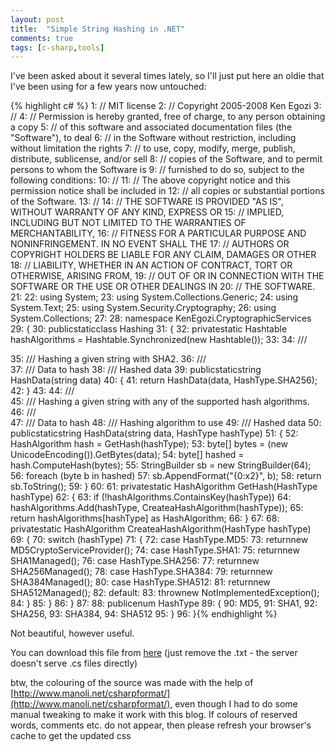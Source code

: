 ```yaml
---
layout: post
title:  "Simple String Hashing in .NET"
comments: true
tags: [c-sharp,tools]
---
```



I've been asked about it several times lately, so I'll just put here an oldie that I've been using for a few years now untouched:


<!-- code formatted by http://manoli.net/csharpformat/ -->
{% highlight c# %}
   1:  // MIT license   2:  // Copyright 2005-2008 Ken Egozi   3:  //    4:  // Permission is hereby granted, free of charge, to any person obtaining a copy   5:  // of this software and associated documentation files (the "Software"), to deal   6:  // in the Software without restriction, including without limitation the rights   7:  // to use, copy, modify, merge, publish, distribute, sublicense, and/or sell   8:  // copies of the Software, and to permit persons to whom the Software is   9:  // furnished to do so, subject to the following conditions:  10:  //   11:  // The above copyright notice and this permission notice shall be included in  12:  // all copies or substantial portions of the Software.  13:  //   14:  // THE SOFTWARE IS PROVIDED "AS IS", WITHOUT WARRANTY OF ANY KIND, EXPRESS OR  15:  // IMPLIED, INCLUDING BUT NOT LIMITED TO THE WARRANTIES OF MERCHANTABILITY,  16:  // FITNESS FOR A PARTICULAR PURPOSE AND NONINFRINGEMENT. IN NO EVENT SHALL THE  17:  // AUTHORS OR COPYRIGHT HOLDERS BE LIABLE FOR ANY CLAIM, DAMAGES OR OTHER  18:  // LIABILITY, WHETHER IN AN ACTION OF CONTRACT, TORT OR OTHERWISE, ARISING FROM,  19:  // OUT OF OR IN CONNECTION WITH THE SOFTWARE OR THE USE OR OTHER DEALINGS IN  20:  // THE SOFTWARE.  21:    22:  using System;  23:  using System.Collections.Generic;  24:  using System.Text;  25:  using System.Security.Cryptography;  26:  using System.Collections;  27:    28:  namespace KenEgozi.CryptographicServices  29:  {  30:  publicstaticclass Hashing  31:      {  32:  privatestatic Hashtable hashAlgorithms = Hashtable.Synchronized(new Hashtable());  33:    34:  /// <summary>  35:  /// Hashing a given string with SHA2.  36:  /// </summary>  37:  /// <param name="data">Data to hash</param>  38:  /// <returns>Hashed data</returns>  39:  publicstaticstring HashData(string data)  40:          {  41:  return HashData(data, HashType.SHA256);  42:          }  43:    44:  /// <summary>  45:  /// Hashing a given string with any of the supported hash algorithms.  46:  /// </summary>  47:  /// <param name="data">Data to hash</param>  48:  /// <param name="hashType">Hashing algorithm to use</param>  49:  /// <returns>Hashed data</returns>  50:  publicstaticstring HashData(string data, HashType hashType)  51:          {  52:              HashAlgorithm hash = GetHash(hashType);  53:  byte[] bytes = (new UnicodeEncoding()).GetBytes(data);  54:  byte[] hashed = hash.ComputeHash(bytes);  55:              StringBuilder sb = new StringBuilder(64);  56:  foreach (byte b in hashed)  57:                  sb.AppendFormat("{0:x2}", b);  58:  return sb.ToString();  59:          }  60:    61:  privatestatic HashAlgorithm GetHash(HashType hashType)  62:          {  63:  if (!hashAlgorithms.ContainsKey(hashType))  64:                  hashAlgorithms.Add(hashType, CreateaHashAlgorithm(hashType));  65:  return hashAlgorithms[hashType] as HashAlgorithm;  66:          }  67:    68:  privatestatic HashAlgorithm CreateaHashAlgorithm(HashType hashType)  69:          {  70:  switch (hashType)  71:              {  72:  case HashType.MD5:  73:  returnnew MD5CryptoServiceProvider();  74:  case HashType.SHA1:  75:  returnnew SHA1Managed();  76:  case HashType.SHA256:  77:  returnnew SHA256Managed();  78:  case HashType.SHA384:  79:  returnnew SHA384Managed();  80:  case HashType.SHA512:  81:  returnnew SHA512Managed();  82:  default:  83:  thrownew NotImplementedException();  84:              }  85:          }  86:      }  87:    88:  publicenum HashType  89:      {  90:          MD5,  91:          SHA1,  92:          SHA256,  93:          SHA384,  94:          SHA512  95:      }  96:  }{% endhighlight %}



Not beautiful, however useful.



You can download this file from [here](http://kenegozi.com/blog/uploaded/hashing.cs.txt) (just remove the .txt - the server doesn't serve .cs files directly) 



btw, the colouring of the source was made with the help of [http://www.manoli.net/csharpformat/](http://www.manoli.net/csharpformat/), even though I had to do some manual tweaking to make it work with this blog. If colours of reserved words, comments etc. do not appear, then please refresh your browser's cache to get the updated css

